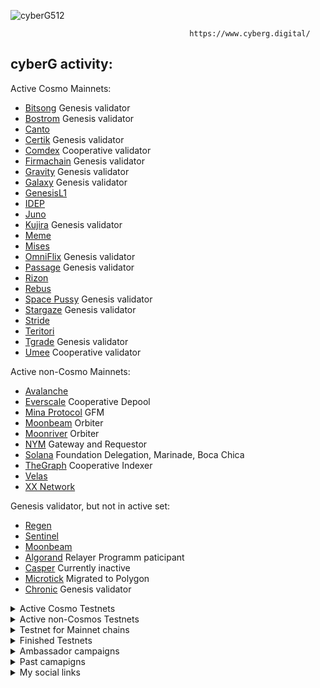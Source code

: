 ![cyberG512](https://user-images.githubusercontent.com/38581319/162858452-c6127040-eab3-4dee-96c6-8ead3cd4636d.png)

                                            https://www.cyberg.digital/

## cyberG activity:

Active Cosmo Mainnets: <br />
- [Bitsong](https://www.mintscan.io/bitsong/validators/bitsongvaloper1mx3gct8chrssamkdfw8fkrdl93knllryalmxpm) Genesis validator
- [Bostrom](https://cyb.ai/network/bostrom/hero/bostromvaloper1en69twaxmv7xupy8lq7y539dpecx7yz8s43ceg) Genesis validator
- [Canto](https://explorer.nodestake.top/canto/staking/cantovaloper1yckfh3najzqhvzzrf4qj2ddkr9h4zav048hjwx)
- [Certik](https://www.mintscan.io/certik/validators/certikvaloper1yq8a2ksa7dz8wd8wlks3k8nqdmht76xdnrvehx) Genesis validator
- [Comdex](https://www.mintscan.io/comdex/validators/comdexvaloper1963hcznh439kspqmjj5hv5h4nk2kphvats5ujk) Cooperative validator
- [Firmachain](https://explorer.firmachain.dev/validators/firmavaloper1rsnaurdhf8d93ugxpfr0xqjfhhj3rfyyu69qtw) Genesis validator
- [Gravity](https://www.mintscan.io/gravity-bridge/validators/gravityvaloper1yeujyxulrf82age8c9q6mfqy0ueh0pjxa7hd20) Genesis validator
- [Galaxy](https://explorer.postcapitalist.io/galaxy/staking/galaxyvaloper1f8tm4wspt687qg36c6rrrv8enuwhr5crsuqfjx) Genesis validator
- [GenesisL1](https://ping.pub/genesisl1/staking/genesisvaloper1mu4sv02tjnelgmg30vd0nx5yd022ty5y69u5da)
- [IDEP](https://chadscan.com/validators/idepvaloper1e6834a9qfzpp5l6n57wjsfqx5sl3m8a6a4saj6)
- [Juno](https://www.mintscan.io/juno/validators/junovaloper1353ewfc0v7pnn3xre6v9lraghxrhenswmsjhv0)
- [Kujira](https://cosmosrun.info/kujira/staking/kujiravaloper1tharcgrfu6j0dcwpe5y6ez3s904rhq2kmccm4k) Genesis validator
- [Meme](https://ping.pub/meme/staking/memevaloper1g542uxlfqtx5qrcqy95pygn9n99jdtufjahnt2)
- [Mises](https://gw.mises.site/validator/misesvaloper1jdqtazvd3q35jqgy0radp6x9lsuzqgj456299t)
- [OmniFlix](https://www.skynetexplorers.com/omniflix/staking/omniflixvaloper1dfjx8w65h359vy55dvm383ks2xevsne9crkh32) Genesis validator
- [Passage](https://passage.aneka.io/validators/pasgvaloper1w6mqsvguml3k4j0vry9jl8ur9qanhhr0g7qrvs) Genesis validator
- [Rizon](https://www.mintscan.io/rizon/validators/rizonvaloper1swmud649t386j2csz0gah7ku2zpfu0w7trzr09)
- [Rebus](https://mainnet.manticore.team/rebus/staking/rebusvaloper14dv684ed57cgehl5apcl56n2mqsypr7vqrmpvx)
- [Space Pussy](https://space-pussy.cyb.ai/network/bostrom/hero/pussyvaloper17zdyl3gfssc3vzzyxptnr0xl8z0pnte92zy8vy) Genesis validator
- [Stargaze](https://www.mintscan.io/stargaze/validators/starsvaloper1dtk6748uhvmhvakhleclrwprp27pe89vhhw44p) Genesis validator
- [Stride](https://www.mintscan.io/stride/validators/stridevaloper136nl6lu4hvaus6l0lypzqq5gkd3dxvu5eaydk2)
- [Teritori](https://explorer.teritori.com/teritori/staking/torivaloper1z95myrxyf94qnnlu5hzz8km69yx95s8w08267g)
- [Tgrade](https://tgrade.aneka.io/validators/tgrade1daujfmddygyty3pjsnr9xhz3vxymh6u00krlym) Genesis validator
- [Umee](https://www.mintscan.io/umee/validators/umeevaloper1qa5gkv8a4rzpncgkguv2szh5s83kh69l082zz3) Cooperative validator


Active non-Cosmo Mainnets: <br />
- [Avalanche](https://avascan.info/staking/validator/NodeID-Jm1k2q2WAkH99w4ZBEgzrmm6Kte39qCWJ)
- [Everscale](https://ever.live/depools/depoolDetails?id=0%3Ae108fbffddd3999898788f59b267a0641287703866845d1734be5cd7f637473c) Cooperative Depool
- [Mina Protocol](https://minaexplorer.com/wallet/B62qrgnUUduZy2z7zT8qCV8ngTJfSS1rK3Wh22SHUmrse3Tfqvrhx8q) GFM
- [Moonbeam]() Orbiter
- [Moonriver]() Orbiter
- [NYM](https://mixnet.explorers.guru/gateways) Gateway and Requestor
- [Solana](https://www.validators.app/validators/GmZ7xFQ4GHDbQw4CSnFT9pAHa15u35qTN8e259UrBh9D?locale=en&network=mainnet&order=score&refresh=) Foundation Delegation, Marinade, Boca Chica
- [TheGraph](https://thegraph.com/explorer/profile?id=0x1741aa86897ec6c66ff4522c0b0646962bc86d6e&view=Indexing) Cooperative Indexer
- [Velas](https://velasvalidators.com/7MYojjTNnFsyEs7Pb5Xv3pKeZxUGk6R1kJoLrtSKkSRy)
- [XX Network](https://dashboard.xx.network/nodes/2C5ngNbgU_r2bUrvzvAGJddGOhNboOt2r5ZSmJ-GezgC)

Genesis validator, but not in active set: <br />
- [Regen](https://regen.aneka.io/accounts/regen1qvn6ghe68l4g0k7s25rujr6yfpyrm6h3399jvu)
- [Sentinel]()
- [Moonbeam](https://moonbeam.subscan.io/waiting/0xe2962a1785f655eae3a8cd1f1b38d1d760a300e3)
- [Algorand]() Relayer Programm paticipant
- [Casper](https://cspr.live/validator/018dc552de3c403dbefe03a9c604e11346d96159ed49f9381a55c2e06c45197d43) Currently inactive
- [Microtick](https://explorer.microtick.zone/validators/microvaloper1z7crvuuks7yk33qwx4nv68nzhwznkmt96ddm5l) Migrated to Polygon
- [Chronic](https://www.skynetexplorers.com/chronic-token/staking/chronicvaloper1x8czjpdy2x9svz0s3u9hdgqxd06ta39y49lnd3) Genesis validator
<details>
  
  <summary>Active Cosmo Testnets</summary>
  

- [Cardchain](https://explorers.acloud.pp.ua/cardchain/staking/ccvaloper1wlmkgs6mckzphx42pxm8xaxwd9q997y2r5lrdl)
- [Celestia](https://celestia.explorers.guru/validator/celestiavaloper1gjjqu6ykrfww43uqrv290zmr9j3t9rfnhdcffl)
- [Clan](https://testnet.explorer.testnet.run/Clan%20Network/staking/clanvaloper1c9t2xur4sx7z5kerp8l8a978dl68fmdxrqegqc) 
- [Deweb](https://explore.deweb.services/deweb/staking/dewebvaloper1vu9rvsu32zetvunve5l9qlx2gvrfg7fl2jkrsr)
- [Haqq](https://haqq.explorers.guru/validator/haqqvaloper1rswq8qe22qcr28hhstpyc3j5anfk0g2yp20w5x)
- [Hypersign](https://explorer.hypersign.id/hypersign-testnet/account/hid1n8aacwgdnk2s534f2hp9wkjfe982scjm2tqrss)
- [Kira]()
- [Paloma](https://paloma.explorers.guru/validator/palomavaloper14kd965w29se5atw0fzmewr99gkjezk8gpvuu2x) 
- [Pylons](https://wallet.pylons.tech/validator/pylovaloper1u29z4l8ugjdwp2pm8luwntksh0p9n7dvq8zxs3)
- [Sei](https://sei.explorers.guru/validator/seivaloper1cz28dzx8zcls720h2nnrd5x8a3kjqy95axhqy6)  
- [Teritori](https://explorer.ericet.xyz/teritori/staking/torivaloper1jje55u2pxmxe5d6rckaj0jszal39ckscdrc6yd)

</details>

<details>
  <summary>Active non-Cosmos Testnets</summary>
  
  
- [Blast](https://houston.blastapi.io/explorer/0x8847ebaaf29a18396e49191602f8d8d141b98aa7) 
- [Casper](https://testnet.cspr.live/validator/010a6b601408889363dc003943c9234e1bcd9ac074da385c45ff2cd4aa2c9283ce)
- [Gear]()
- [Masa]()
- [Obol]()
- [Solana](https://www.validators.app/validators/testnet/28LgQ7MeEZVgNJfYRc6UnoAz2SnSjKbyCKM6sntCRotb?locale=en&order=score&refresh=)
- [Sui]()
- [TheGraph](https://testnet.thegraph.com/profile?id=0x8847ebaaf29a18396e49191602f8d8d141b98aa7&view=Indexing)

  </details>
  
  <details>
  <summary>Testnet for Mainnet chains</summary>
- [Avalanche](https://testnet.avascan.info/staking/validator/NodeID-FrTsGF9amKZvwcRdwY5mpmMKH4nrkDp7R) 
- [Comdex](https://meteor-explorer.comdex.one/comdex-testnet/staking/comdexvaloper1ha5regczwexcgcnkv30rd5tadffe6recs0w5cl)
- [Juno](https://testnet.mintscan.io/juno-testnet/validators/junovaloper1j225xp7w6336e2az256ty9cszlun9ze4ctmqqd)  
- [Omniflix]()
- [Tgrade]()

  </details>

  
  <details>
  <summary>Finished Testnets</summary>
- [Akash]()
- [Aleo]()
- [Anone](https://test-anone.zenscan.io/validator.php?addr=onevaloper1qvexpwgsav54wykncd03ky4k34h5qxv73pu2a3)
- [Aptos](https://explorer.devnet.aptos.dev/account/0xd8f711edb40b96cc8c27c0997640b4727e9cdaa408cbfc916413a2315bc9e3ef) AIT-2 ,AIT-3
- [Arable]()
- [Archway]()
- [Asset Mantle]()
- [Althea]()
- [Aura](https://testnet.owlstake.com/Aura-Network/staking/auravaloper1gnf4sxs2qnycrxxyd6gqk9wqa3xjf6h3efl7rz)
- [BlockPi](http://testnet.explorer.blockpi.io/hypernode/0x626b57e2445e1e3cf13333349a9270f8203b901c?page=4&perPage=20)
- [Blockstack]()
- [Bitcountry]()
- [Cere]()
- [Concordium]()
- [Chronic]()
- [Cosmic Horizon](https://coho.explorers.guru/validator/cohovaloper1ehfyz63cljfdvscreanfrxc4x5yu5v0u7py64j)
- [Connext]()
- [Craft](https://test-craft.zenscan.io/validator.php?addr=craftvaloper1p79gj0hcg7wp74df8xaf969tr37gt0t9jtycxy)
- [Crescent]()
- [Cryptocom]()
- [Decentr]()
- [Defund](https://defund.explorers.guru/validator/defundvaloper1v0d46jupe9qehc7kpp8nv8hs4vwyujgctau8vz)
- [Evmos]()
- [Filecoin]()
- [Frontier]()
- [Galital]()
- [GAME]()
- [Hopr]()
- [Humanode]()
- [IRIS]()
- [Iron Fish]()
- [Quicksilver](https://quicksilver.explorers.guru/validator/quickvaloper1sgxklkmzdskprcv0xqjml0e789g3z8lu00w66w)
- [Kyve](https://explorer.kyve.network/korellia/staking/kyvevaloper1fxh88ayzp4zghxcdh8la0kxwhx0v9w4e7nj60c)
- [Likecoin]()
- [Meter]()
- [Minima]()
- [Mundis]()
- [Near]()
- [NUcypher]()
- [Phala]()
- [Plasm]()
- [PlatON]()
- [Spacemesh]()
- [StarkNet]()
- [Swarm]()
- [Uptick](https://explorer.testnet.uptick.network/uptick-network-testnet/staking/uptickvaloper1rk5lydrxykadmj8t692q47wtuqxx42l5gjjgpd)
- [Zeigeist]()
- [Zenon]()

</details>

<details>
  <summary>Ambassador campaigns</summary>
  
- [Clipper]()
- [Covalent]()
- [Cyber]()
- [Hacken]()
- [Moonbeam]()
- [Polygon]()
- [TheGraph]()

</details>

<details>
  <summary>Past camapigns</summary>
  
- [dClimate]()
- [FreeTON]()
- [Goldfinch]()
- [Biconomy]()
- [Persistence]()
- [Secret Network]()

</details>

<details>
  <summary>My social links</summary>

- [Y.at](https://y.at/😍❤️😱🙌🍦)
- [Twitter](https://twitter.com/vadyhodler777)
- [3Box](https://3box.io/0x8847ebaaf29a18396e49191602f8d8d141b98aa7)
- [ENS](https://app.ens.domains/name/cyberg.eth)
- [CyberConnect](https://app.cyberconnect.me/address/cyberg.eth)
- [GM](https://gm.xyz/u/cyberg.eth)
- [Reddit](https://www.reddit.com/user/cyberG88)
- [Medium](https://88vgk88.medium.com/)
- [Bitcointalk](https://bitcointalk.org/index.php?action=profile;u=2646989)
- [Instagram](https://www.instagram.com/vadim.k88/)
- [Keybase](https://keybase.io/vgk8888)
- [Telegram](https://t.me/cryptoq11)
- [RSS3](https://cyberg.eth.rss3.bio/)
- [Spaces](https://tryspaces.xyz/cyberg/)
- [Orbis](https://orbis.club/profile/did:3:kjzl6cwe1jw14bjm2y05gw559hig35edxk28i3fywdi3iiv2j601pgzgpu2k58w)
- [DeWork](https://app.dework.xyz/profile/4e2c052f-51d6-43f2-8d5d-6c7669f2246f)
- [Cheers](https://cyberg.eth.cheers.bio/)
- [Light](https://light.so/cyberg.eth)
- [Lens](https://www.lensfrens.xyz/cyberg.lens)
- [Peepeth](https://peepeth.com/cyberG)
- [Buidl](https://buildspace.so/@cyberg) 
</details>
